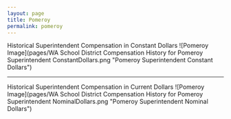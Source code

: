 ```yaml
---
layout: page
title: Pomeroy
permalink: pomeroy
---
```



Historical Superintendent Compensation in Constant Dollars
![Pomeroy Image](pages/WA School District Compensation History for Pomeroy Superintendent ConstantDollars.png "Pomeroy Superintendent Constant Dollars")

___

Historical Superintendent Compensation in Current Dollars
![Pomeroy Image](pages/WA School District Compensation History for Pomeroy Superintendent NominalDollars.png "Pomeroy Superintendent Nominal Dollars")